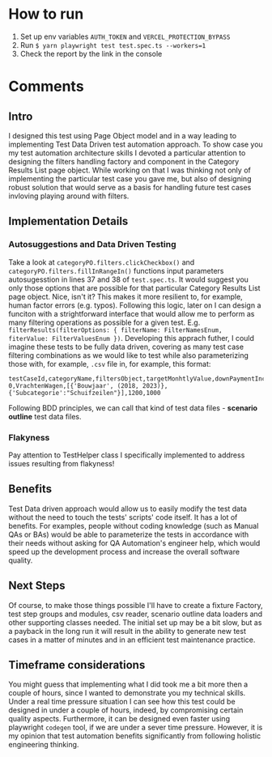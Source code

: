 # How to run

1. Set up env variables `AUTH_TOKEN` and `VERCEL_PROTECTION_BYPASS`
2. Run `$ yarn playwright test test.spec.ts --workers=1`
3. Check the report by the link in the console

# Comments

## Intro

I designed this test using Page Object model and in a way leading to implementing Test Data Driven test automation approach. To show case you my test automation architecture skills I devoted a particular attention to designing the filters handling factory and component in the Category Results List page object. While working on that I was thinking not only of implementing the particular test case you gave me, but also of designing robust solution that would serve as a basis for handling future test cases invloving playing around with filters.

## Implementation Details

### Autosuggestions and Data Driven Testing

Take a look at `categoryPO.filters.clickCheckbox()` and `categoryPO.filters.fillInRangeIn()` functions input parameters autosugesstion in lines 37 and 38 of `test.spec.ts`. It would suggest you only those options that are possible for that particular Category Results List page object. Nice, isn't it? This makes it more resilient to, for example, human factor errors (e.g. typos). Following this logic, later on I can design a funciton with a strightforward interface that would allow me to perform as many filtering operations as possible for a given test. E.g. `filterResults(filterOptions: { filterName: FilterNamesEnum, fiterValue: FilterValuesEnum })`. Developing this apprach futher, I could imagine these tests to be fully data driven, covering as many test case filtering combinations as we would like to test while also parameterizing those with, for example, `.csv` file in, for example, this format:

```csv
testCaseId,categoryName,filtersObject,targetMonhtlyValue,downPaymentIncreaseAmount
0,VrachtenWagen,[{'Bouwjaar', (2018, 2023)}, {'Subcategorie':"Schuifzeilen"}],1200,1000
```

Following BDD principles, we can call that kind of test data files - **scenario outline** test data files.

### Flakyness

Pay attention to TestHelper class I specifically implemented to address issues resulting from flakyness!

## Benefits

Test Data driven approach would allow us to easily modify the test data without the need to touch the tests' scripts' code itself. It has a lot of benefits. For examples, people without coding knowledge (such as Manual QAs or BAs) would be able to parameterize the tests in accordance with their needs without asking for QA Automation's engineer help, which would speed up the development process and increase the overall software quality.

## Next Steps

Of course, to make those things possible I'll have to create a fixture Factory, test step groups and modules, csv reader, scenario outline data loaders and other supporting classes needed. The initial set up may be a bit slow, but as a payback in the long run it will result in the ability to generate new test cases in a matter of minutes and in an efficient test maintenance practice.

## Timeframe considerations

You might guess that implementing what I did took me a bit more then a couple of hours, since I wanted to demonstrate you my technical skills. Under a real time pressure situation I can see how this test could be designed in under a couple of hours, indeed, by compromising certain quality aspects. Furthermore, it can be designed even faster using playwright `codegen` tool, if we are under a sever time pressure. However, it is my opinion that test automation benefits significantly from following holistic engineering thinking.
